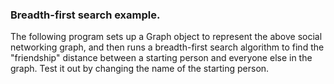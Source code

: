 ### Breadth-first search example.

The following program sets up a Graph object to represent the above social networking graph, and then runs a breadth-first search algorithm to find the "friendship" distance between a starting person and everyone else in the graph. Test it out by changing the name of the starting person.
